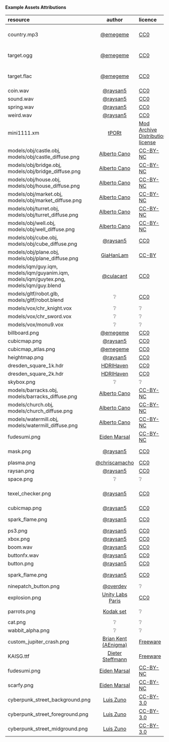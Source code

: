 **Example Assets Attributions**

| resource             | author      | licence | notes |
| :------------------- | :---------: | :------ | :---- |
| country.mp3          | [@emegeme](https://github.com/emegeme) | [CC0](https://creativecommons.org/publicdomain/zero/1.0/) | Originally created for "DART that TARGET" game |
| target.ogg           | [@emegeme](https://github.com/emegeme) | [CC0](https://creativecommons.org/publicdomain/zero/1.0/) | Originally created for "DART that TARGET" game |
| target.flac          | [@emegeme](https://github.com/emegeme) | [CC0](https://creativecommons.org/publicdomain/zero/1.0/) | Originally created for "DART that TARGET" game |
| coin.wav             | [@raysan5](https://github.com/raysan5) | [CC0](https://creativecommons.org/publicdomain/zero/1.0/) | Made with [rFXGen](https://raylibtech.itch.io/rfxgen) |
| sound.wav            | [@raysan5](https://github.com/raysan5) | [CC0](https://creativecommons.org/publicdomain/zero/1.0/) | Made with [rFXGen](https://raylibtech.itch.io/rfxgen) |
| spring.wav           | [@raysan5](https://github.com/raysan5) | [CC0](https://creativecommons.org/publicdomain/zero/1.0/) | Made with [rFXGen](https://raylibtech.itch.io/rfxgen) |
| weird.wav            | [@raysan5](https://github.com/raysan5) | [CC0](https://creativecommons.org/publicdomain/zero/1.0/) | Made with [rFXGen](https://raylibtech.itch.io/rfxgen) |
| mini1111.xm          | [tPORt](https://modarchive.org/index.php?request=view_by_moduleid&query=51891) | [Mod Archive Distribution license](https://modarchive.org/index.php?terms-upload) | - |
| models/obj/castle.obj,<br>models/obj/castle_diffuse.png | [Alberto Cano](https://www.artstation.com/albertocano) | [CC-BY-NC](https://creativecommons.org/licenses/by-nc/4.0/legalcode) | - |
| models/obj/bridge.obj,<br>models/obj/bridge_diffuse.png | [Alberto Cano](https://www.artstation.com/albertocano) | [CC-BY-NC](https://creativecommons.org/licenses/by-nc/4.0/legalcode) | - |
| models/obj/house.obj,<br>models/obj/house_diffuse.png | [Alberto Cano](https://www.artstation.com/albertocano) | [CC-BY-NC](https://creativecommons.org/licenses/by-nc/4.0/legalcode)  | - |
| models/obj/market.obj,<br>models/obj/market_diffuse.png | [Alberto Cano](https://www.artstation.com/albertocano) | [CC-BY-NC](https://creativecommons.org/licenses/by-nc/4.0/legalcode)  | - |
| models/obj/turret.obj,<br>models/obj/turret_diffuse.png | [Alberto Cano](https://www.artstation.com/albertocano) | [CC-BY-NC](https://creativecommons.org/licenses/by-nc/4.0/legalcode) | - |
| models/obj/well.obj,<br>models/obj/well_diffuse.png | [Alberto Cano](https://www.artstation.com/albertocano) | [CC-BY-NC](https://creativecommons.org/licenses/by-nc/4.0/legalcode) | - |
| models/obj/cube.obj,<br>models/obj/cube_diffuse.png | [@raysan5](https://github.com/raysan5)    | [CC0](https://creativecommons.org/publicdomain/zero/1.0/) | - |
| models/obj/plane.obj,<br>models/obj/plane_diffuse.png | [GiaHanLam](https://sketchfab.com/GiaHanLam)  | [CC-BY](https://creativecommons.org/licenses/by/4.0/)  | -
| models/iqm/guy.iqm,<br>models/iqm/guyanim.iqm,<br>models/iqm/guytex.png,<br>models/iqm/guy.blend | [@culacant](https://github.com/culacant)  | [CC0](https://creativecommons.org/publicdomain/zero/1.0/) | - |
| models/gltf/robot.glb,<br>models/gltf/robot.blend | ❔ | [CC0](https://creativecommons.org/publicdomain/zero/1.0/) | -
| models/vox/chr_knight.vox |  ❔         | ❔     | - |
| models/vox/chr_sword.vox  |  ❔         | ❔     | - |
| models/vox/monu9.vox   |  ❔            | ❔     | - |
| billboard.png          | [@emegeme](https://github.com/emegeme)    | [CC0](https://creativecommons.org/publicdomain/zero/1.0/)     | - |
| cubicmap.png           | [@raysan5](https://github.com/raysan5)    | [CC0](https://creativecommons.org/publicdomain/zero/1.0/)     | - |
| cubicmap_atlas.png     | [@emegeme](https://github.com/emegeme)    | [CC0](https://creativecommons.org/publicdomain/zero/1.0/)     | - |
| heightmap.png          | [@raysan5](https://github.com/raysan5)    | [CC0](https://creativecommons.org/publicdomain/zero/1.0/)     | - |
| dresden_square_1k.hdr  | [HDRIHaven](https://hdrihaven.com/hdri/?h=dresden_square) | [CC0](https://hdrihaven.com/p/license.php) | - |
| dresden_square_2k.hdr  | [HDRIHaven](https://hdrihaven.com/hdri/?h=dresden_square) | [CC0](https://hdrihaven.com/p/license.php) | - |
| skybox.png             |  ❔            | ❔     | - |
| models/barracks.obj,<br> models/barracks_diffuse.png | [Alberto Cano](https://www.artstation.com/albertocano) | [CC-BY-NC](https://creativecommons.org/licenses/by-nc/4.0/legalcode) | - |
| models/church.obj,<br> models/church_diffuse.png | [Alberto Cano](https://www.artstation.com/albertocano) | [CC-BY-NC](https://creativecommons.org/licenses/by-nc/4.0/legalcode)  | - |
| models/watermill.obj,<br> models/watermill_diffuse.png | [Alberto Cano](https://www.artstation.com/albertocano) | [CC-BY-NC](https://creativecommons.org/licenses/by-nc/4.0/legalcode)  | - |
| fudesumi.png       | [Eiden Marsal](https://www.artstation.com/marshall_z)  | [CC-BY-NC](https://creativecommons.org/licenses/by-nc/4.0/)  | - |
| mask.png           | [@raysan5](https://github.com/raysan5)      | [CC0](https://creativecommons.org/publicdomain/zero/1.0/)   | Made with [EffectTextureMaker](https://mebiusbox.github.io/contents/EffectTextureMaker/) |
| plasma.png         | [@chriscamacho](https://github.com/chriscamacho)       | [CC0](https://creativecommons.org/publicdomain/zero/1.0/)    | - |
| raysan.png         | [@raysan5](https://github.com/raysan5)      | [CC0](https://creativecommons.org/publicdomain/zero/1.0/)   | - |
| space.png          | ❔             | ❔       | - |
| texel_checker.png  | [@raysan5](https://github.com/raysan5)      | [CC0](https://creativecommons.org/publicdomain/zero/1.0/)   | Made with [UV Checker Map Maker](http://uvchecker.byvalle.com/) |
| cubicmap.png       | [@raysan5](https://github.com/raysan5)    | [CC0](https://creativecommons.org/publicdomain/zero/1.0/)     | - |
| spark_flame.png      | [@raysan5](https://github.com/raysan5)    | [CC0](https://creativecommons.org/publicdomain/zero/1.0/)     | Made with [EffectTextureMaker](https://mebiusbox.github.io/contents/EffectTextureMaker/) |
| ps3.png       | [@raysan5](https://github.com/raysan5) | [CC0](https://creativecommons.org/publicdomain/zero/1.0/) | - |
| xbox.png      | [@raysan5](https://github.com/raysan5) | [CC0](https://creativecommons.org/publicdomain/zero/1.0/) | - |
| boom.wav             | [@raysan5](https://github.com/raysan5)    | [CC0](https://creativecommons.org/publicdomain/zero/1.0/)     | Made with [rFXGen](https://raylibtech.itch.io/rfxgen) |
| buttonfx.wav         | [@raysan5](https://github.com/raysan5)    | [CC0](https://creativecommons.org/publicdomain/zero/1.0/)     | Made with [rFXGen](https://raylibtech.itch.io/rfxgen) |
| button.png           | [@raysan5](https://github.com/raysan5)    | [CC0](https://creativecommons.org/publicdomain/zero/1.0/)     | Made with [rFXGen](https://raylibtech.itch.io/rfxgen) |
| spark_flame.png      | [@raysan5](https://github.com/raysan5)    | [CC0](https://creativecommons.org/publicdomain/zero/1.0/)     | Made with [EffectTextureMaker](https://mebiusbox.github.io/contents/EffectTextureMaker/) |
| ninepatch_button.png | [@overdev](https://github.com/overdev)    | ❔     |
| explosion.png        | [Unity Labs Paris](https://blogs.unity3d.com/2016/11/28/free-vfx-image-sequences-flipbooks/) | [CC0](https://creativecommons.org/publicdomain/zero/1.0/) |
| parrots.png          | [Kodak set](http://r0k.us/graphics/kodak/)  | ❔       | Original name: `kodim23.png`
| cat.png              | ❔         | ❔     | - |
| wabbit_alpha.png     | ❔         | ❔     | - |
| custom_jupiter_crash.png | [Brian Kent (AEnigma)](https://www.dafont.com/es/aenigma.d188) | [Freeware](https://www.dafont.com/es/jupiter-crash.font) | Atlas created by [@raysan5](https://github.com/raysan5) |
| KAISG.ttf            | [Dieter Steffmann](http://www.steffmann.de/wordpress/) | [Freeware](https://www.1001fonts.com/users/steffmann/) | [Kaiserzeit Gotisch](https://www.dafont.com/es/kaiserzeit-gotisch.font) font |
| fudesumi.png         | [Eiden Marsal](https://www.artstation.com/marshall_z)  | [CC-BY-NC](https://creativecommons.org/licenses/by-nc/4.0/)  | - |
| scarfy.png           | [Eiden Marsal](https://www.artstation.com/marshall_z) | [CC-BY-NC](https://creativecommons.org/licenses/by-nc/4.0/legalcode) | - |
| cyberpunk_street_background.png | [Luis Zuno](http://ansimuz.com/site/) | [CC-BY-3.0](http://creativecommons.org/licenses/by/3.0/) | [Cyberpunk Street Environment](https://ansimuz.itch.io/cyberpunk-street-environment) |
| cyberpunk_street_foreground.png | [Luis Zuno](http://ansimuz.com/site/) | [CC-BY-3.0](http://creativecommons.org/licenses/by/3.0/) | [Cyberpunk Street Environment](https://ansimuz.itch.io/cyberpunk-street-environment) |
| cyberpunk_street_midground.png  | [Luis Zuno](http://ansimuz.com/site/) | [CC-BY-3.0](http://creativecommons.org/licenses/by/3.0/) | [Cyberpunk Street Environment](https://ansimuz.itch.io/cyberpunk-street-environment) |
